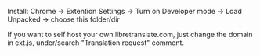 Install:
Chrome -> Extention Settings -> Turn on Developer mode -> Load Unpacked -> choose this folder/dir

If you want to self host your own libretranslate.com, just change the domain in ext.js, under/search "Translation request" comment.

